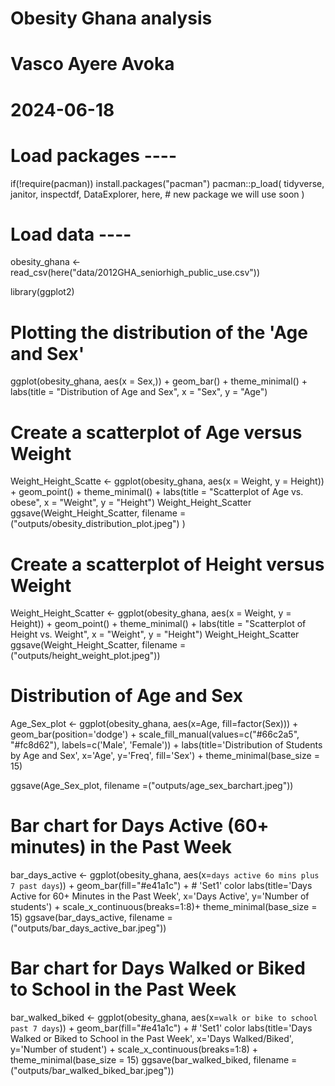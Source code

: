 # Obesity Ghana analysis
# Vasco Ayere Avoka
# 2024-06-18


# Load packages ----
if(!require(pacman)) install.packages("pacman")
pacman::p_load(
  tidyverse,
  janitor,
  inspectdf,
  DataExplorer,
  here,  # new package we will use soon
)

# Load data ----
obesity_ghana <- read_csv(here("data/2012GHA_seniorhigh_public_use.csv"))


library(ggplot2)

#  Plotting the distribution of the 'Age and Sex' 
ggplot(obesity_ghana, aes(x = Sex,)) +
  geom_bar() +
  theme_minimal() +
  labs(title = "Distribution of Age and Sex",
       x = "Sex",
       y = "Age")

# Create a scatterplot of Age versus Weight
Weight_Height_Scatte <- ggplot(obesity_ghana, aes(x = Weight, y = Height)) +
  geom_point() +
  theme_minimal() +
  labs(title = "Scatterplot of Age vs. obese",
       x = "Weight",
       y = "Height")
Weight_Height_Scatter
ggsave(Weight_Height_Scatter, filename = ("outputs/obesity_distribution_plot.jpeg") )



# Create a scatterplot of Height versus Weight
Weight_Height_Scatter <- ggplot(obesity_ghana, aes(x = Weight, y = Height)) +
  geom_point() +
  theme_minimal() +
  labs(title = "Scatterplot of Height vs. Weight",
       x = "Weight",
       y = "Height")
Weight_Height_Scatter
ggsave(Weight_Height_Scatter, filename =("outputs/height_weight_plot.jpeg"))




# Distribution of Age and Sex
Age_Sex_plot <- ggplot(obesity_ghana, aes(x=Age, fill=factor(Sex))) +
  geom_bar(position='dodge') +
  scale_fill_manual(values=c("#66c2a5", "#fc8d62"), labels=c('Male', 'Female')) + 
  labs(title='Distribution of Students by Age and Sex', x='Age', y='Freq', fill='Sex') +
  theme_minimal(base_size = 15)

ggsave(Age_Sex_plot, filename =("outputs/age_sex_barchart.jpeg"))



# Bar chart for Days Active (60+ minutes) in the Past Week
bar_days_active <- ggplot(obesity_ghana, aes(x=`days active 6o mins plus 7 past days`)) +
  geom_bar(fill="#e41a1c") + # 'Set1' color
  labs(title='Days Active for 60+ Minutes in the Past Week', x='Days Active', y='Number of students') +
  scale_x_continuous(breaks=1:8)+
theme_minimal(base_size = 15)
ggsave(bar_days_active, filename = ("outputs/bar_days_active_bar.jpeg"))


# Bar chart for Days Walked or Biked to School in the Past Week

bar_walked_biked <- ggplot(obesity_ghana, aes(x=`walk or bike to school past 7 days`)) +
  geom_bar(fill="#e41a1c") + # 'Set1' color
  labs(title='Days Walked or Biked to School in the Past Week', x='Days Walked/Biked', y='Number of student') +
  scale_x_continuous(breaks=1:8) +
  theme_minimal(base_size = 15)
ggsave(bar_walked_biked, filename = ("outputs/bar_walked_biked_bar.jpeg"))
